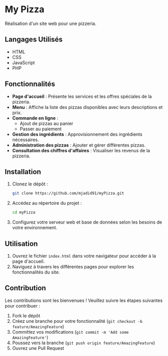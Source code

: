 
# My Pizza

Réalisation d'un site web pour une pizzeria.

## Langages Utilisés
- HTML
- CSS
- JavaScript
- PHP

## Fonctionnalités
- **Page d'accueil** : Présente les services et les offres spéciales de la pizzeria.
- **Menu** : Affiche la liste des pizzas disponibles avec leurs descriptions et prix.
- **Commande en ligne** :
  - Ajout de pizzas au panier
  - Passer au paiement
- **Gestion des ingrédients** : Approvisionnement des ingrédients nécessaires.
- **Administration des pizzas** : Ajouter et gérer différentes pizzas.
- **Consultation des chiffres d'affaires** : Visualiser les revenus de la pizzeria.

## Installation
1. Clonez le dépôt :
   ```bash
   git clone https://github.com/mjadid91/myPizza.git
   ```
2. Accédez au répertoire du projet :
   ```bash
   cd myPizza
   ```
3. Configurez votre serveur web et base de données selon les besoins de votre environnement.

## Utilisation
1. Ouvrez le fichier `index.html` dans votre navigateur pour accéder à la page d'accueil.
2. Naviguez à travers les différentes pages pour explorer les fonctionnalités du site.

## Contribution
Les contributions sont les bienvenues ! Veuillez suivre les étapes suivantes pour contribuer :
1. Fork le dépôt
2. Créez une branche pour votre fonctionnalité (`git checkout -b feature/AmazingFeature`)
3. Committez vos modifications (`git commit -m 'Add some AmazingFeature'`)
4. Poussez vers la branche (`git push origin feature/AmazingFeature`)
5. Ouvrez une Pull Request
